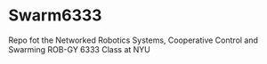 # Swarm6333
Repo fot the Networked Robotics Systems, Cooperative Control and Swarming ROB-GY 6333 Class at NYU
